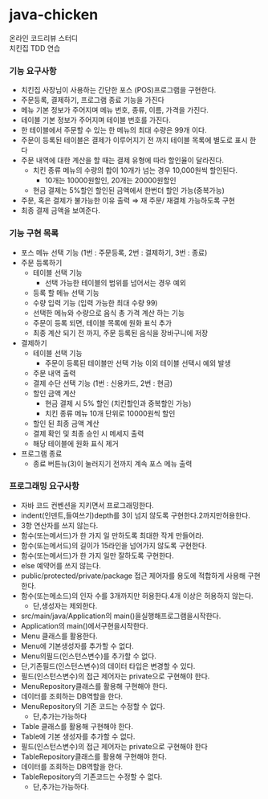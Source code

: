 # java-chicken
온라인 코드리뷰 스터디  
치킨집 TDD 연습

### 기능 요구사항

- 치킨집 사장님이 사용하는 간단한 포스 (POS)프로그램을 구현한다.
- 주문등록, 결제하기, 프로그램 종료 기능을 가진다
- 메뉴 기본 정보가 주어지며 메뉴 번호, 종류, 이름, 가격을 가진다.
- 테이블 기본 정보가 주어지며 테이블 번호를 가진다.
- 한 테이블에서 주문할 수 있는 한 메뉴의 최대 수량은 99개 이다.
- 주문이 등록된 테이블은 결제가 이루어지기 전 까지 테이블 목록에 별도로 표시 한다
- 주문 내역에 대한 계산을 할 때는 결제 유형에 따라 할인율이 달라진다.
    - 치킨 종류 메뉴의 수량의 합이 10개가 넘는 경우 10,000원씩 할인된다.
        - 10개는 10000원할인, 20개는 20000원할인
    - 현금 결제는 5%할인 할인된 금액에서 한번더 할인 가능(중복가능)
- 주문, 혹은 결제가 불가능한 이유 출력 ⇒ 재 주문/ 재결제 가능하도록 구현
- 최종 결제 금액을 보여준다.

### 기능 구현 목록
- 포스 메뉴 선택 기능 (1번 : 주문등록, 2번 : 결제하기, 3번 : 종료)
- 주문 등록하기
    - 테이블 선택 기능
        - 선택 가능한 테이블의 범위를 넘어서는 경우 예외
    - 등록 할 메뉴 선택 기능
    - 수량 입력 기능 (입력 가능한 최대 수량 99)
    - 선택한 메뉴와 수량으로 음식 총 가격 계산 하는 기능
    - 주문이 등록 되면, 테이블 목록에 원화 표식 추가
    - 최종 계산 되기 전 까지, 주문 등록된 음식을 장바구니에 저장
- 결제하기 
    - 테이블 선택 기능
        - 주문이 등록된 테이블만 선택 가능 이외 테이블 선택시 예외 발생
    - 주문 내역 출력
    - 결제 수단 선택 기능 (1번 : 신용카드, 2번 : 현금)
    - 할인 금액 계산 
        - 현금 결제 시 5% 할인 (치킨할인과 중복할인 가능)
        - 치킨 종류 메뉴 10개 단위로 10000원씩 할인
    - 할인 된 최종 금액 계산
    - 결제 확인 및 최종 승인 시 메세지 출력
    - 해당 테이블에 원화 표식 제거
- 프로그램 종료
    - 종료 버튼뉴(3)이 눌러지기 전까지 계속 포스 메뉴 출력



### 프로그래밍 요구사항

- 자바 코드 컨벤션을 지키면서 프로그래밍한다.
- indent(인덴트,들여쓰기)depth를 3이 넘지 않도록 구현한다.2까지만허용한다.
- 3항 연산자를 쓰지 않는다.
- 함수(또는메서드)가 한 가지 일 만하도록 최대한 작게 만들어라.
- 함수(또는메서드)의 길이가 15라인을 넘어가지 않도록 구현한다.
- 함수(또는메서드)가 한 가지 일만 잘하도록 구현한다.
- else 예약어를 쓰지 않는다.
- public/protected/private/package 접근 제어자를 용도에 적합하게 사용해 구현한다.
- 함수(또는메소드)의 인자 수를 3개까지만 허용한다.4개 이상은 허용하지 않는다.
    - 단,생성자는 제외한다.
- src/main/java/Application의 main()을실행해프로그램을시작한다.
- Application의 main()에서구현을시작한다.
- Menu 클래스를 활용한다.
- Menu에 기본생성자를 추가할 수 없다.
- Menu의필드(인스턴스변수)를 추가할 수 없다.
- 단,기존필드(인스턴스변수)의 데이터 타입은 변경할 수 있다.
- 필드(인스턴스변수)의 접근 제어자는 private으로 구현해야 한다.
- MenuRepository클래스를 활용해 구현해야 한다.
- 데이터를 조회하는 DB역할을 한다.
- MenuRepository의 기존 코드는 수정할 수 없다.
  - 단,추가는가능하다
- Table 클래스를 활용해 구현해야 한다.
- Table에 기본 생성자를 추가할 수 없다.
- 필드(인스턴스변수)의 접근 제어자는 private으로 구현해야 한다
- TableRepository클래스를 활용해 구현해야 한다.
- 데이터를 조회하는 DB역할을 한다.
- TableRepository의 기존코드는 수정할 수 없다.
    - 단,추가는가능하다.
